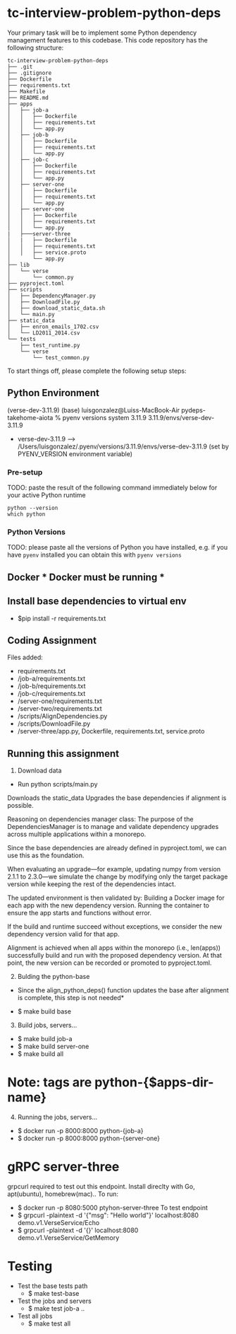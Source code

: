 # tc-interview-problem-python-deps

Your primary task will be to implement some Python dependency management features to this codebase. This code
repository has the following structure:

```
tc-interview-problem-python-deps
├── .git
├── .gitignore
├── Dockerfile
├── requirements.txt
├── Makefile
├── README.md
├── apps
│   ├── job-a
│   │   ├── Dockerfile
│   │   ├── requirements.txt
│   │   └── app.py
│   ├── job-b
│   │   ├── Dockerfile
│   │   ├── requirements.txt
│   │   └── app.py
│   ├── job-c
│   │   ├── Dockerfile
│   │   ├── requirements.txt
│   │   └── app.py
│   ├── server-one
│   │   ├── Dockerfile
│   │   ├── requirements.txt
│   │   └── app.py
│   ├── server-one
│   │   ├── Dockerfile
│   │   ├── requirements.txt
│   │   └── app.py
|   ├───server-three
│   |   ├── Dockerfile
│   │   ├── requirements.txt
│   │   ├── service.proto
│       └── app.py
├── lib
│   └── verse
│       └── common.py
├── pyproject.toml
├── scripts
│   ├── DependencyManager.py
│   ├── DownloadFile.py
│   ├── download_static_data.sh
│   └── main.py
├── static_data
│   ├── enron_emails_1702.csv
│   └── LD2011_2014.csv
└── tests
    ├── test_runtime.py
    └── verse
        └── test_common.py
```

To start things off, please complete the following setup steps:


## Python Environment


(verse-dev-3.11.9) (base) luisgonzalez@Luiss-MacBook-Air pydeps-takehome-aiota % pyenv versions
  system
  3.11.9
  3.11.9/envs/verse-dev-3.11.9
* verse-dev-3.11.9 --> /Users/luisgonzalez/.pyenv/versions/3.11.9/envs/verse-dev-3.11.9 (set by PYENV_VERSION environment variable)


### Pre-setup

TODO: paste the result of the following command immediately below for your active Python runtime
```
python --version
which python
```

### Python Versions

TODO: please paste all the versions of Python you have installed, e.g. if you have `pyenv` installed you can obtain
this with `pyenv versions`

## Docker * Docker must be running * 


## Install base dependencies to virtual env
- $pip install -r requirements.txt

## Coding Assignment

Files added:
  
  - requirements.txt
  - /job-a/requirements.txt
  - /job-b/requirements.txt
  - /job-c/requirements.txt
  - /server-one/requirements.txt
  - /server-two/requirements.txt
  - /scripts/AlignDependencies.py
  - /scripts/DownloadFile.py
  - /server-three/app.py, Dockerfile, requirements.txt, service.proto

## Running this assignment


1. Download data
  - Run python scripts/main.py

  Downloads the static_data
  Upgrades the base dependencies if alignment is possible.


  Reasoning on dependencies manager class:
  The purpose of the DependenciesManager is to manage and validate dependency upgrades across multiple applications within a monorepo.
  
  Since the base dependencies are already defined in pyproject.toml, we can use this as the foundation.
  
  When evaluating an upgrade—for example, updating numpy from version 2.1.1 to 2.3.0—we simulate the change by modifying only the target package version while keeping the rest of the dependencies intact.
  
  The updated environment is then validated by:
  Building a Docker image for each app with the new dependency version.
  Running the container to ensure the app starts and functions without error.
  
  If the build and runtime succeed without exceptions, we consider the new dependency version valid for that app.
  
  Alignment is achieved when all apps within the monorepo (i.e., len(apps)) successfully build and run with the proposed dependency version. At that point, the new version can be recorded or promoted to pyproject.toml.
    

2. Bulding the python-base
  * Since the align_python_deps() function updates the base after alignment is complete, this step is not needed*
  - $ make build base

3. Build jobs, servers...
  - $ make build job-a
  - $ make build server-one
  - $ make build all

# Note: tags are python-{$apps-dir-name}
4. Running the jobs, servers...
  - $ docker run -p 8000:8000 python-{job-a}
  - $ docker run -p 8000:8000 python-{server-one} 


# gRPC server-three
  grpcurl required to test out this endpoint.  Install direclty with Go, apt(ubuntu), homebrew(mac).. 
  To run:
  - $ docker run -p 8080:5000 ptyhon-server-three
  To test endpoint
  - $ grpcurl -plaintext -d '{"msg": "Hello world"}' localhost:8080 demo.v1.VerseService/Echo
  - $ grpcurl -plaintext -d '{}' localhost:8080 demo.v1.VerseService/GetMemory

# Testing
  * Test the base tests path
    - $ make test-base
  * Test the jobs and servers
    - $ make test job-a .. 
  * Test all jobs
    - $ make test all